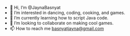 - 👋 Hi, I’m @JaynaBasnyat
- 👀 I’m interested in dancing, coding, cooking, and games.
- 🌱 I’m currently learning how to script Java code.
- 💞️ I’m looking to collaborate on making cool games.
- 📫 How to reach me basnyatjayna@gmail.com

<!---
JaynaBasnyat/JaynaBasnyat is a ✨ special ✨ repository because its `README.md` (this file) appears on your GitHub profile.
You can click the Preview link to take a look at your changes.
--->
